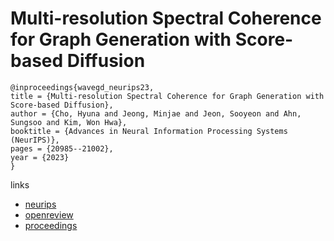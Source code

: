 # Multi-resolution Spectral Coherence for Graph Generation with Score-based Diffusion

```
@inproceedings{wavegd_neurips23,
title = {Multi-resolution Spectral Coherence for Graph Generation with Score-based Diffusion},
author = {Cho, Hyuna and Jeong, Minjae and Jeon, Sooyeon and Ahn, Sungsoo and Kim, Won Hwa},
booktitle = {Advances in Neural Information Processing Systems (NeurIPS)},
pages = {20985--21002},
year = {2023}
}
```

links
- [neurips](https://nips.cc/Conferences/2023/Schedule?showEvent=70356)
- [openreview](https://openreview.net/forum?id=qUlpDjYnsp)
- [proceedings](https://papers.nips.cc//paper_files/paper/2023/hash/427f20d90386fd27804f1831d6a3d48f-Abstract-Conference.html)

